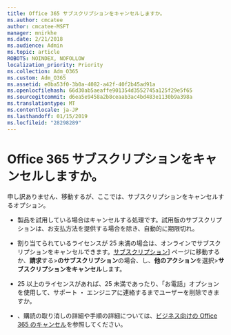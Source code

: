 ```yaml
---
title: Office 365 サブスクリプションをキャンセルしますか。
ms.author: cmcatee
author: cmcatee-MSFT
manager: mnirkhe
ms.date: 2/21/2018
ms.audience: Admin
ms.topic: article
ROBOTS: NOINDEX, NOFOLLOW
localization_priority: Priority
ms.collection: Adm_O365
ms.custom: Adm_O365
ms.assetid: e0ba53f0-3b0a-4082-a42f-40f2b45ad91a
ms.openlocfilehash: 66d30ab5aeaffe901354d3552745a125f29e5f65
ms.sourcegitcommit: d6ea5e9458a2b8ceaab3ac4bd483e1130b9a398a
ms.translationtype: MT
ms.contentlocale: ja-JP
ms.lasthandoff: 01/15/2019
ms.locfileid: "28298289"
---
```

# <a name="canceling-your-office-365-subscription"></a>Office 365 サブスクリプションをキャンセルしますか。

申し訳ありません、移動するが、ここでは、サブスクリプションをキャンセルするオプション。
  
- 製品を試用している場合はキャンセルする処理です。試用版のサブスクリプションは、お支払方法を提供する場合を除き、自動的に期限切れ。
    
- 割り当てられているライセンスが 25 未満の場合は、オンラインでサブスクリプションをキャンセルできます。[サブスクリプション](https://go.microsoft.com/fwlink/p/?linkid=842054)] ページに移動するか、**請求**する\>**のサブスクリプション**の場合、し、**他のアクション**を選択\>**サブスクリプションをキャンセル**します。
    
- 25 以上のライセンスがあれば、25 未満であったり、「お電話」オプションを使用して、サポート ・ エンジニアに連絡するまでユーザーを削除できますか。
    
- 、購読の取り消しの詳細や手順の詳細については、[ビジネス向けの Office 365 のキャンセル](https://support.office.com/article/b1bc0bef-4608-4601-813a-cdd9f746709a)を参照してください。
    

